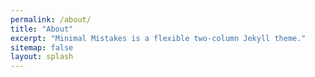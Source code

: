 ```yaml
---
permalink: /about/
title: "About"
excerpt: "Minimal Mistakes is a flexible two-column Jekyll theme."
sitemap: false
layout: splash
---
```

